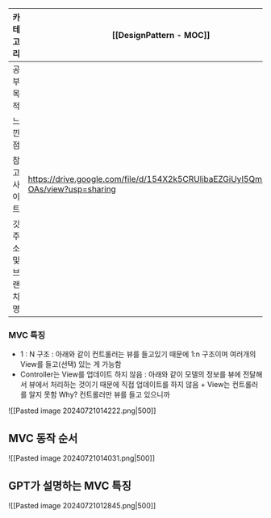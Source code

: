 
| 카테고리       | [[DesignPattern - MOC]]                                                            |
| ---------- | ---------------------------------------------------------------------------------- |
| 공부목적       |                                                                                    |
| 느낀점        |                                                                                    |
| 참고사이트      | https://drive.google.com/file/d/154X2k5CRUlibaEZGiUyI5Qmo5XVC-OAs/view?usp=sharing |
| 깃주소 및 브랜치명 |                                                                                    |
### MVC 특징
* 1 : N 구조 : 아래와 같이 컨트롤러는 뷰를 들고있기 때문에 1:n 구조이며 여러개의 View를 들고(선택) 있는 게 가능함
* Controller는 View를 업데이트 하지 않음 : 아래와 같이 모델의 정보를 뷰에 전달해서 뷰에서 처리하는 것이기 때문에 직접 업데이트를 하지 않음 + View는 컨트롤러를 알지 못함 Why? 컨트롤러만 뷰를 들고 있으니까

![[Pasted image 20240721014222.png|500]]

## MVC 동작 순서
![[Pasted image 20240721014031.png|500]]

## GPT가 설명하는 MVC 특징
![[Pasted image 20240721012845.png|500]]






